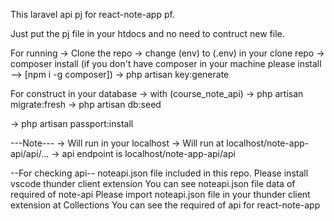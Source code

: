 This laravel api pj for react-note-app pf.

Just put the pj file in your htdocs and no need to contruct new file.

For running
-> Clone the repo
-> change (env) to (.env) in your clone repo
-> composer install
(if you don't have composer in your machine please install --> [npm i -g composer])
-> php artisan key:generate

For construct in your database
-> with (course_note_api)
-> php artisan migrate:fresh
-> php artisan db:seed

-> php artisan passport:install

---Note---
-> Will run in your localhost
-> Will run at localhost/note-app-api/api/...
-> api endpoint is localhost/note-app-api/api

--For checking api--
noteapi.json file included in this repo.
Please install vscode thunder client extension
You can see noteapi.json file data of required of note-api
Please import noteapi.json file in your thunder client extension at Collections
You can see the required of api for react-note-app
